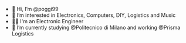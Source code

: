 - 👋 Hi, I’m @poggi99
- 👀 I’m interested in Electronics, Computers, DIY, Logistics and Music
- 👨‍🎓 I'm an Electronic Engineer
- 🌱 I’m currently studying @Politecnico di Milano and working @Prisma Logistics

<!---
poggi99/poggi99 is a ✨ special ✨ repository because its `README.md` (this file) appears on your GitHub profile.
You can click the Preview link to take a look at your changes.
--->
